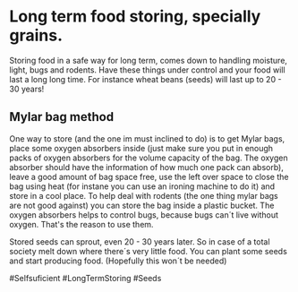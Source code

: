 # Long term food storing, specially grains.
Storing food in a safe way for long term, comes down to handling moisture, light, bugs and rodents.
Have these things under control and your food will last a long long time. For instance wheat beans (seeds) will last up to 20 - 30 years!
## Mylar bag method
One way to store (and the one im must inclined to do) is to get Mylar bags, place some oxygen absorbers inside (just make sure you put in enough packs of 
oxygen absorbers for the volume capacity of the bag. The oxygen absorber should have the information of how much one pack can absorb),
leave a good amount of bag space free, use the left over space to close the bag using heat (for instane you can use an ironing machine to do it)
and store in a cool place. To help deal with rodents (the one thing mylar bags are not good against) you can store the bag inside a plastic bucket.
The oxygen absorbers helps to control bugs, because bugs can´t live without oxygen. That's the reason to use them.

Stored seeds can sprout, even 20 - 30 years later. So in case of a total society melt down where there´s very little food.
You can plant some seeds and start producing food. (Hopefully this won´t be needed)


  #Selfsuficient #LongTermStoring #Seeds
